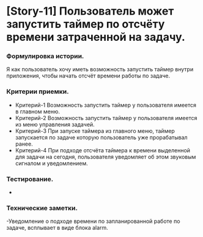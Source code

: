 # [Story-11] Пользователь может запустить таймер по отсчёту времени затраченной на задачу.
### Формулировка истории.
Я как пользователь хочу иметь возможность запустить таймер внутри приложения, чтобы начать отсчёт времени работы по задаче.

### Критерии приемки.
- Критерий-1 Возможность запустить таймер у пользователя имеется в главном меню.
- Критерий-2 Возможность запустить таймер у пользователя имеется из меню управления задачей.
- Критерий-3 При запуске таймера из главного меню, таймер запускается по задаче которую пользователь уже прорабатывал ранее.
- Критерий-4 При подходе отсчёта таймера к времени выделенной для задачи на сегодня, пользователя уведомляет об этом звуковым сигналом и уведомлением.

### Тестирование.
-

### Технические заметки.
-Уведомление о подходе времени по запланированной работе по задаче, всплывает в виде блока alarm.
